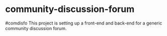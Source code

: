 # community-discussion-forum
#comdisfo
This project is setting up a front-end and back-end for a generic community discussion forum. 
